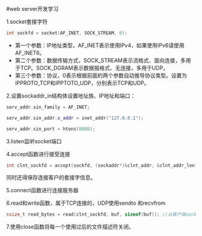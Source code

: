 #web server开发学习

1.socket套接字符

```cpp
int sockfd = socket(AF_INET, SOCK_STREAM, 0);
```

- 第一个参数：IP地址类型，AF_INET表示使用IPv4，如果使用IPv6请使用AF_INET6。
- 第二个参数：数据传输方式，SOCK_STREAM表示流格式、面向连接，多用于TCP。SOCK_DGRAM表示数据报格式、无连接，多用于UDP。
- 第三个参数：协议，0表示根据前面的两个参数自动推导协议类型。设置为IPPROTO_TCP和IPPTOTO_UDP，分别表示TCP和UDP。


2.设置sockaddr_in结构体设置地址族、IP地址和端口：

```cpp
serv_addr.sin_family = AF_INET;

serv_addr.sin_addr.s_addr = inet_addr("127.0.0.1");

serv_addr.sin_port = htons(8888);
```
3.listen监听socket端口

4.accept函数进行接受连接

```cpp
int clnt_sockfd = accept(sockfd, (sockaddr*)&clnt_addr, &clnt_addr_len);
```
同时还得保存连接客户的套接字信息。

5.connect函数进行连接服务器

6.read和write函数，属于TCP连接的，UDP使用sendto 和recvfrom

```cpp
ssize_t read_bytes = read(clnt_sockfd, buf, sizeof(buf)); //从客户端socket读到缓冲区，返回已读数据大小
```

7.使用close函数将每一个使用过后的文件描述符关闭。